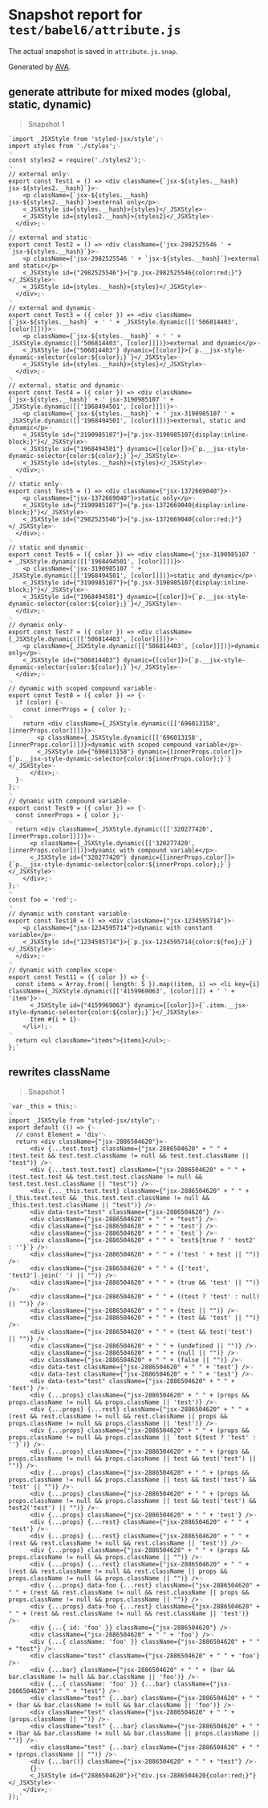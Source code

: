 # Snapshot report for `test/babel6/attribute.js`

The actual snapshot is saved in `attribute.js.snap`.

Generated by [AVA](https://ava.li).

## generate attribute for mixed modes (global, static, dynamic)

> Snapshot 1

    `import _JSXStyle from 'styled-jsx/style';␊
    import styles from './styles';␊
    ␊
    const styles2 = require('./styles2');␊
    ␊
    // external only␊
    export const Test1 = () => <div className={`jsx-${styles.__hash} jsx-${styles2.__hash}`}>␊
        <p className={`jsx-${styles.__hash} jsx-${styles2.__hash}`}>external only</p>␊
        <_JSXStyle id={styles.__hash}>{styles}</_JSXStyle>␊
        <_JSXStyle id={styles2.__hash}>{styles2}</_JSXStyle>␊
      </div>;␊
    ␊
    // external and static␊
    export const Test2 = () => <div className={'jsx-2982525546 ' + `jsx-${styles.__hash}`}>␊
        <p className={'jsx-2982525546 ' + `jsx-${styles.__hash}`}>external and static</p>␊
        <_JSXStyle id={"2982525546"}>{"p.jsx-2982525546{color:red;}"}</_JSXStyle>␊
        <_JSXStyle id={styles.__hash}>{styles}</_JSXStyle>␊
      </div>;␊
    ␊
    // external and dynamic␊
    export const Test3 = ({ color }) => <div className={`jsx-${styles.__hash}` + ' ' + _JSXStyle.dynamic([['506814403', [color]]])}>␊
        <p className={`jsx-${styles.__hash}` + ' ' + _JSXStyle.dynamic([['506814403', [color]]])}>external and dynamic</p>␊
        <_JSXStyle id={"506814403"} dynamic={[color]}>{`p.__jsx-style-dynamic-selector{color:${color};}`}</_JSXStyle>␊
        <_JSXStyle id={styles.__hash}>{styles}</_JSXStyle>␊
      </div>;␊
    ␊
    // external, static and dynamic␊
    export const Test4 = ({ color }) => <div className={`jsx-${styles.__hash}` + ' jsx-3190985107 ' + _JSXStyle.dynamic([['1968494501', [color]]])}>␊
        <p className={`jsx-${styles.__hash}` + ' jsx-3190985107 ' + _JSXStyle.dynamic([['1968494501', [color]]])}>external, static and dynamic</p>␊
        <_JSXStyle id={"3190985107"}>{"p.jsx-3190985107{display:inline-block;}"}</_JSXStyle>␊
        <_JSXStyle id={"1968494501"} dynamic={[color]}>{`p.__jsx-style-dynamic-selector{color:${color};}`}</_JSXStyle>␊
        <_JSXStyle id={styles.__hash}>{styles}</_JSXStyle>␊
      </div>;␊
    ␊
    // static only␊
    export const Test5 = () => <div className={"jsx-1372669040"}>␊
        <p className={"jsx-1372669040"}>static only</p>␊
        <_JSXStyle id={"3190985107"}>{"p.jsx-1372669040{display:inline-block;}"}</_JSXStyle>␊
        <_JSXStyle id={"2982525546"}>{"p.jsx-1372669040{color:red;}"}</_JSXStyle>␊
      </div>;␊
    ␊
    // static and dynamic␊
    export const Test6 = ({ color }) => <div className={'jsx-3190985107 ' + _JSXStyle.dynamic([['1968494501', [color]]])}>␊
        <p className={'jsx-3190985107 ' + _JSXStyle.dynamic([['1968494501', [color]]])}>static and dynamic</p>␊
        <_JSXStyle id={"3190985107"}>{"p.jsx-3190985107{display:inline-block;}"}</_JSXStyle>␊
        <_JSXStyle id={"1968494501"} dynamic={[color]}>{`p.__jsx-style-dynamic-selector{color:${color};}`}</_JSXStyle>␊
      </div>;␊
    ␊
    // dynamic only␊
    export const Test7 = ({ color }) => <div className={_JSXStyle.dynamic([['506814403', [color]]])}>␊
        <p className={_JSXStyle.dynamic([['506814403', [color]]])}>dynamic only</p>␊
        <_JSXStyle id={"506814403"} dynamic={[color]}>{`p.__jsx-style-dynamic-selector{color:${color};}`}</_JSXStyle>␊
      </div>;␊
    ␊
    // dynamic with scoped compound variable␊
    export const Test8 = ({ color }) => {␊
      if (color) {␊
        const innerProps = { color };␊
    ␊
        return <div className={_JSXStyle.dynamic([['696013158', [innerProps.color]]])}>␊
            <p className={_JSXStyle.dynamic([['696013158', [innerProps.color]]])}>dynamic with scoped compound variable</p>␊
            <_JSXStyle id={"696013158"} dynamic={[innerProps.color]}>{`p.__jsx-style-dynamic-selector{color:${innerProps.color};}`}</_JSXStyle>␊
          </div>;␊
      }␊
    };␊
    ␊
    // dynamic with compound variable␊
    export const Test9 = ({ color }) => {␊
      const innerProps = { color };␊
    ␊
      return <div className={_JSXStyle.dynamic([['320277420', [innerProps.color]]])}>␊
          <p className={_JSXStyle.dynamic([['320277420', [innerProps.color]]])}>dynamic with compound variable</p>␊
          <_JSXStyle id={"320277420"} dynamic={[innerProps.color]}>{`p.__jsx-style-dynamic-selector{color:${innerProps.color};}`}</_JSXStyle>␊
        </div>;␊
    };␊
    ␊
    const foo = 'red';␊
    ␊
    // dynamic with constant variable␊
    export const Test10 = () => <div className={"jsx-1234595714"}>␊
        <p className={"jsx-1234595714"}>dynamic with constant variable</p>␊
        <_JSXStyle id={"1234595714"}>{`p.jsx-1234595714{color:${foo};}`}</_JSXStyle>␊
      </div>;␊
    ␊
    // dynamic with complex scope␊
    export const Test11 = ({ color }) => {␊
      const items = Array.from({ length: 5 }).map((item, i) => <li key={i} className={_JSXStyle.dynamic([['4159969063', [color]]]) + ' ' + 'item'}>␊
          <_JSXStyle id={"4159969063"} dynamic={[color]}>{`.item.__jsx-style-dynamic-selector{color:${color};}`}</_JSXStyle>␊
          Item #{i + 1}␊
        </li>);␊
    ␊
      return <ul className="items">{items}</ul>;␊
    };`

## rewrites className

> Snapshot 1

    `var _this = this;␊
    ␊
    import _JSXStyle from "styled-jsx/style";␊
    export default (() => {␊
      // const Element = 'div'␊
      return <div className={"jsx-2886504620"}>␊
          <div {...test.test} className={"jsx-2886504620" + " " + (test.test && test.test.className != null && test.test.className || "test")} />␊
          <div {...test.test.test} className={"jsx-2886504620" + " " + (test.test.test && test.test.test.className != null && test.test.test.className || "test")} />␊
          <div {..._this.test.test} className={"jsx-2886504620" + " " + (_this.test.test && _this.test.test.className != null && _this.test.test.className || "test")} />␊
          <div data-test="test" className={"jsx-2886504620"} />␊
          <div className={"jsx-2886504620" + " " + "test"} />␊
          <div className={"jsx-2886504620" + " " + 'test'} />␊
          <div className={"jsx-2886504620" + " " + `test`} />␊
          <div className={"jsx-2886504620" + " " + `test${true ? ' test2' : ''}`} />␊
          <div className={"jsx-2886504620" + " " + ('test ' + test || "")} />␊
          <div className={"jsx-2886504620" + " " + (['test', 'test2'].join(' ') || "")} />␊
          <div className={"jsx-2886504620" + " " + (true && 'test' || "")} />␊
          <div className={"jsx-2886504620" + " " + ((test ? 'test' : null) || "")} />␊
          <div className={"jsx-2886504620" + " " + (test || "")} />␊
          <div className={"jsx-2886504620" + " " + (test && 'test' || "")} />␊
          <div className={"jsx-2886504620" + " " + (test && test('test') || "")} />␊
          <div className={"jsx-2886504620" + " " + (undefined || "")} />␊
          <div className={"jsx-2886504620" + " " + (null || "")} />␊
          <div className={"jsx-2886504620" + " " + (false || "")} />␊
          <div data-test className={"jsx-2886504620" + " " + 'test'} />␊
          <div data-test className={"jsx-2886504620" + " " + 'test'} />␊
          <div data-test="test" className={"jsx-2886504620" + " " + 'test'} />␊
          <div {...props} className={"jsx-2886504620" + " " + (props && props.className != null && props.className || 'test')} />␊
          <div {...props} {...rest} className={"jsx-2886504620" + " " + (rest && rest.className != null && rest.className || props && props.className != null && props.className || 'test')} />␊
          <div {...props} className={"jsx-2886504620" + " " + (props && props.className != null && props.className || `test ${test ? 'test' : ''}`)} />␊
          <div {...props} className={"jsx-2886504620" + " " + (props && props.className != null && props.className || test && test('test') || "")} />␊
          <div {...props} className={"jsx-2886504620" + " " + (props && props.className != null && props.className || test && test('test') && 'test' || "")} />␊
          <div {...props} className={"jsx-2886504620" + " " + (props && props.className != null && props.className || test && test('test') && test2('test') || "")} />␊
          <div {...props} className={"jsx-2886504620" + " " + 'test'} />␊
          <div {...props} {...rest} className={"jsx-2886504620" + " " + 'test'} />␊
          <div {...props} {...rest} className={"jsx-2886504620" + " " + (rest && rest.className != null && rest.className || 'test')} />␊
          <div {...props} className={"jsx-2886504620" + " " + (props && props.className != null && props.className || "")} />␊
          <div {...props} {...rest} className={"jsx-2886504620" + " " + (rest && rest.className != null && rest.className || props && props.className != null && props.className || "")} />␊
          <div {...props} data-foo {...rest} className={"jsx-2886504620" + " " + (rest && rest.className != null && rest.className || props && props.className != null && props.className || "")} />␊
          <div {...props} data-foo {...rest} className={"jsx-2886504620" + " " + (rest && rest.className != null && rest.className || 'test')} />␊
          <div {...{ id: 'foo' }} className={"jsx-2886504620"} />␊
          <div className={"jsx-2886504620" + " " + 'foo'} />␊
          <div {...{ className: 'foo' }} className={"jsx-2886504620" + " " + "test"} />␊
          <div className="test" className={"jsx-2886504620" + " " + 'foo'} />␊
          <div {...bar} className={"jsx-2886504620" + " " + (bar && bar.className != null && bar.className || 'foo')} />␊
          <div {...{ className: 'foo' }} {...bar} className={"jsx-2886504620" + " " + "test"} />␊
          <div className="test" {...bar} className={"jsx-2886504620" + " " + (bar && bar.className != null && bar.className || 'foo')} />␊
          <div className="test" className={"jsx-2886504620" + " " + (props.className || "")} />␊
          <div className="test" {...bar} className={"jsx-2886504620" + " " + (bar && bar.className != null && bar.className || props.className || "")} />␊
          <div className="test" {...bar} className={"jsx-2886504620" + " " + (props.className || "")} />␊
          <div {...bar()} className={"jsx-2886504620" + " " + "test"} />␊
          {}␊
          <_JSXStyle id={"2886504620"}>{"div.jsx-2886504620{color:red;}"}</_JSXStyle>␊
        </div>;␊
    });`
